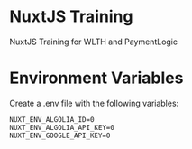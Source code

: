 NuxtJS Training
===============
NuxtJS Training for WLTH and PaymentLogic

# Environment Variables
Create a .env file with the following variables:
```
NUXT_ENV_ALGOLIA_ID=0
NUXT_ENV_ALGOLIA_API_KEY=0
NUXT_ENV_GOOGLE_API_KEY=0
```
